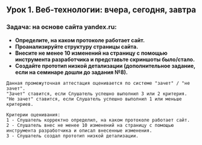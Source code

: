 ## Урок 1. Веб-технологии: вчера, сегодня, завтра

### **Задача: на основе сайта yandex.ru:**
- **Определите, на каком протоколе работает сайт.**
- **Проанализируйте структуру страницы сайта.**
- **Внесите не менее 10 изменений на страницу с помощью инструмента разработчика и представьте скриншоты было/стало.**
- **Создайте прототип низкой детализации (дополнительное задание, если на семинаре дошли до задания №8).**
```
Данная промежуточная аттестация оценивается по системе "зачет" / "не зачет".
"Зачет" ставится, если Слушатель успешно выполнил 3 или 2 критерия.
"Не зачет" ставится, если Слушатель успешно выполнил 1 или меньше критериев.

Критерии оценивания:
1 - Слушатель корректно определил, на каком протоколе работает сайт.
2 - Слушатель внес не менее 10 изменений на страницу с помощью инструмента разработчика и описал внесенные изменения.
3 - Слушатель создал прототип низкой детализации.
```